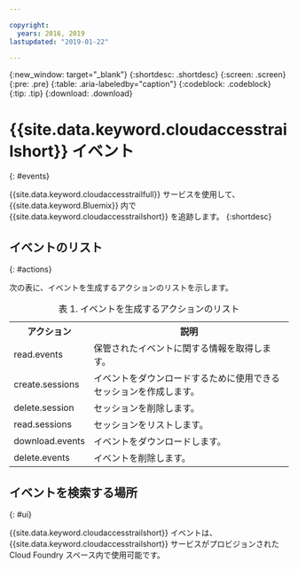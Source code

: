 ```yaml
---

copyright:
  years: 2016, 2019
lastupdated: "2019-01-22"

---
```


{:new_window: target="_blank"}
{:shortdesc: .shortdesc}
{:screen: .screen}
{:pre: .pre}
{:table: .aria-labeledby="caption"}
{:codeblock: .codeblock}
{:tip: .tip}
{:download: .download}


# {{site.data.keyword.cloudaccesstrailshort}} イベント
{: #events}

{{site.data.keyword.cloudaccesstrailfull}} サービスを使用して、{{site.data.keyword.Bluemix}} 内で {{site.data.keyword.cloudaccesstrailshort}} を追跡します。 
{:shortdesc}



## イベントのリスト
{: #actions}

次の表に、イベントを生成するアクションのリストを示します。

<table>
  <caption>表 1. イベントを生成するアクションのリスト</caption>
  <tr>
    <th>アクション</th>
	  <th>説明</th>
  <tr>
  <tr>
    <td>read.events</td>
	  <td>保管されたイベントに関する情報を取得します。</td>
  </tr>
  <tr>
    <td>create.sessions</td>
	  <td>イベントをダウンロードするために使用できるセッションを作成します。</td>
  </tr>
  <tr>
    <td>delete.session</td>
	  <td>セッションを削除します。</td>
  </tr>
  <tr>
    <td>read.sessions</td>
	  <td>セッションをリストします。</td>
  </tr>
  <tr>
    <td>download.events</td>
	  <td>イベントをダウンロードします。</td>
  </tr>
  <tr>
    <td>delete.events</td>
	  <td>イベントを削除します。</td>
  </tr>
</table>


## イベントを検索する場所
{: #ui}
 	
{{site.data.keyword.cloudaccesstrailshort}} イベントは、{{site.data.keyword.cloudaccesstrailshort}} サービスがプロビジョンされた Cloud Foundry スペース内で使用可能です。
